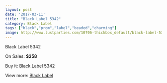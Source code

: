 ```yaml
---
layout: post
date: '2017-03-11'
title: "Black Label 5342"
category: Black Label
tags: ["black","prom","label","beaded","charming"]
image: http://www.lustparties.com/10706-thickbox_default/black-label-5342.jpg
---
```

Black Label 5342

On Sales: **$258**
<a href="https://www.lustparties.com/en/black-label/3650-black-label-5342.html"><amp-img layout="responsive" width="600" height="600" src="//www.lustparties.com/10706-thickbox_default/black-label-5342.jpg" alt="Black Label 5342 0" /></a>
<a href="https://www.lustparties.com/en/black-label/3650-black-label-5342.html"><amp-img layout="responsive" width="600" height="600" src="//www.lustparties.com/10707-thickbox_default/black-label-5342.jpg" alt="Black Label 5342 1" /></a>

Buy it: [Black Label 5342](https://www.lustparties.com/en/black-label/3650-black-label-5342.html "Black Label 5342")

View more: [Black Label](https://www.lustparties.com/en/16-black-label "Black Label")